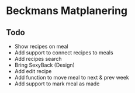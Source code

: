 # Beckmans Matplanering

## Todo
- Show recipes on meal
- Add support to connect recipes to meals
- Add recipes search
- Bring SexyBack (Design)
- Add edit recipe
- Add function to move meal to next & prev week
- Add support to mark meal as made

